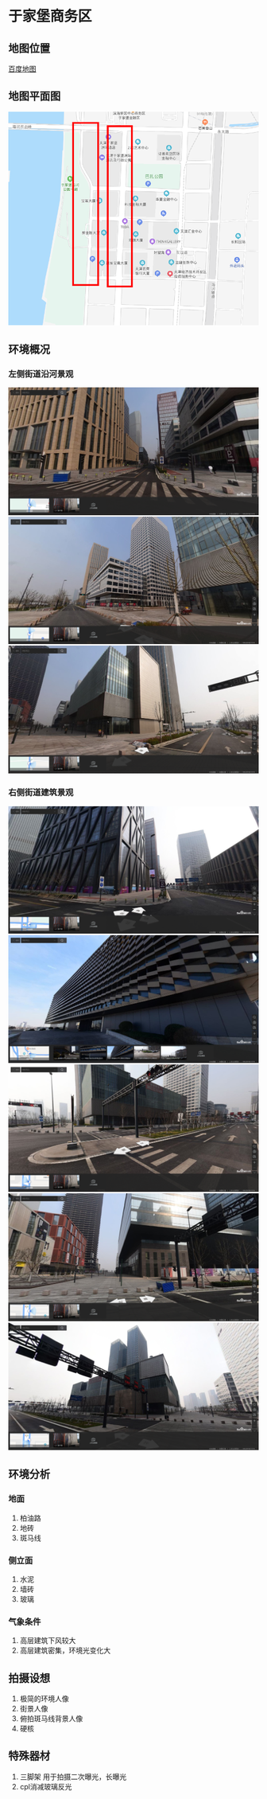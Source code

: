 # 于家堡商务区

## 地图位置
[百度地图](https://map.baidu.com/@13101338.92512435,4694877.1205423465,17.22z)

## 地图平面图
![地图平面图](./sources/地图平面图.png)

## 环境概况
### 左侧街道沿河景观
![沿河景观1](./sources/沿河景观道路%20(1).png)
![沿河景观2](./sources/沿河景观道路%20(2).png)
![沿河景观3](./sources/沿河景观道路%20(3).png)
### 右侧街道建筑景观
![主街道1](./sources/主街道%20(1).png)
![主街道2](./sources/主街道%20(2).png)
![主街道3](./sources/主街道%20(3).png)
![主街道4](./sources/主街道%20(4).png)
![主街道5](./sources/主街道%20(5).png)

## 环境分析
### 地面
1. 柏油路
1. 地砖
1. 斑马线

### 侧立面
1. 水泥
1. 墙砖
1. 玻璃

### 气象条件
1. 高层建筑下风较大
1. 高层建筑密集，环境光变化大

## 拍摄设想
1. 极简的环境人像
1. 街景人像
1. 俯拍斑马线背景人像
1. 硬核

## 特殊器材
1. 三脚架 用于拍摄二次曝光，长曝光
1. cpl消减玻璃反光
